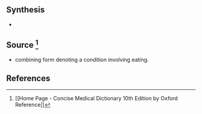 ## Synthesis
- 
## Source [^1]
- combining form denoting a condition involving eating.
## References

[^1]: [[Home Page - Concise Medical Dictionary 10th Edition by Oxford Reference]]